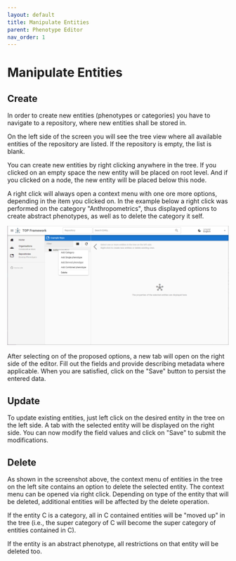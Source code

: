 ```yaml
---
layout: default
title: Manipulate Entities
parent: Phenotype Editor
nav_order: 1
---
```


# Manipulate Entities

## Create
In order to create new entities (phenotypes or categories) you have to navigate to a repository, where new entities shall be stored in.

On the left side of the screen you will see the tree view where all available entities of the repository are listed. If the repository is empty, the list is blank.

You can create new entities by right clicking anywhere in the tree. If you clicked on an empty space the new entity will be placed on root level. And if you clicked on a node, the new entity will be placed below this node.

A right click will always open a context menu with one ore more options, depending in the item you clicked on. In the example below a right click was performed on the category "Anthropometrics", thus displayed options to create abstract phenotypes, as well as to delete the category it self.

![Creating an entity](../assets/images/phenotype-editor-create.png)

After selecting on of the proposed options, a new tab will open on the right side of the editor. Fill out the fields and provide describing metadata where applicable. When you are satisfied, click on the "Save" button to persist the entered data.

## Update
To update existing entities, just left click on the desired entity in the tree on the left side. A tab with the selected entity will be displayed on the right side. You can now modify the field values and click on "Save" to submit the modifications.

## Delete
As shown in the screenshot above, the context menu of entities in the tree on the left site contains an option to delete the selected entity. The context menu can be opened via right click. Depending on type of the entity that will be deleted, additional entities will be affected by the delete operation.

If the entity C is a category, all in C contained entities will be "moved up" in the tree (i.e., the super category of C will become the super category of entities contained in C).

If the entity is an abstract phenotype, all restrictions on that entity will be deleted too.
